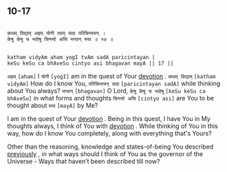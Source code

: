 ## 10-17


```shloka-sa

कथम् विद्याम् अहम् योगी त्वाम् सदा परिचिन्तयन् ।
केषु केषु च भावेषु चिन्त्यो असि भगवन् मया ॥ १७ ॥

```
```shloka-sa-hk

katham vidyAm aham yogI tvAm sadA paricintayan |
keSu keSu ca bhAveSu cintyo asi bhagavan mayA || 17 ||

```
`अहम्` `[aham]` I `योगी` `[yogI]` am in the quest of Your 
[devotion](bhakti_a_defn)
. `कथम् विद्याम्` `[katham vidyAm]` How do I know You, `परिचिन्तयन् सदा` `[paricintayan sadA]` while thinking about You always? `भगवन्` `[bhagavan]` O Lord, `केषु केषु च भावेषु` `[keSu keSu ca bhAveSu]` in what forms and thoughts `चिन्त्यो असि` `[cintyo asi]` are You to be thought about `मया` `[mayA]` by Me?

I am in the quest of Your 
[devotion](bhakti_a_defn)
. Being in this quest, I have You in My thoughts always, I think of You with 
[devotion](bhakti_a_defn)
. While thinking of You in this way, how do I know You completely, along with everything that's Yours? 

Other than the reasoning, knowledge and states-of-being You described 
[previously](_4-5)
, in what ways should I think of You as the governor of the Universe - Ways that haven’t been described till now?


